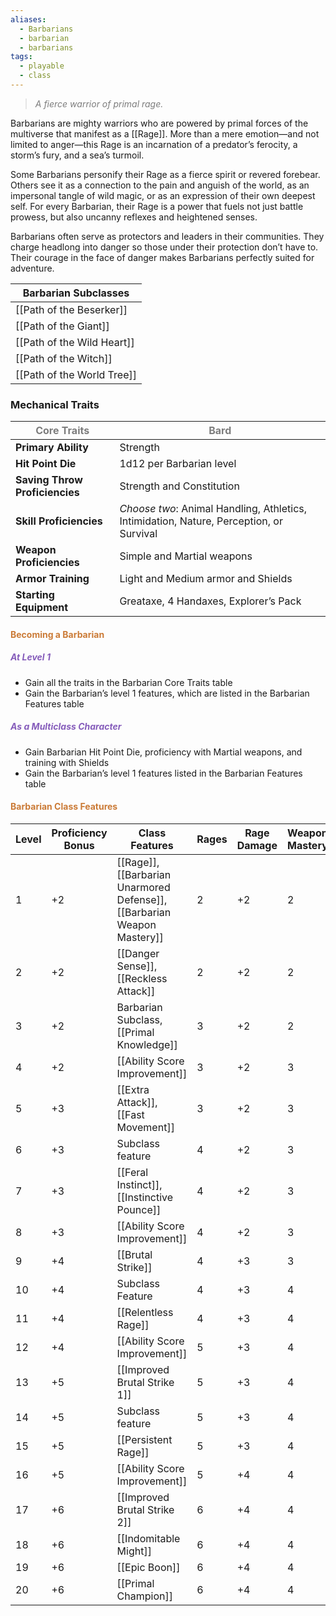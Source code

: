 ```yaml
---
aliases:
  - Barbarians
  - barbarian
  - barbarians
tags:
  - playable
  - class
---
```

> *<span style="color:rgb(125, 125, 125)">A fierce warrior of primal rage.</span>*

Barbarians are mighty warriors who are powered by primal forces of the multiverse that manifest as a [[Rage]]. More than a mere emotion—and not limited to anger—this Rage is an incarnation of a predator’s ferocity, a storm’s fury, and a sea’s turmoil.

Some Barbarians personify their Rage as a fierce spirit or revered forebear. Others see it as a connection to the pain and anguish of the world, as an impersonal tangle of wild magic, or as an expression of their own deepest self. For every Barbarian, their Rage is a power that fuels not just battle prowess, but also uncanny reflexes and heightened senses.

Barbarians often serve as protectors and leaders in their communities. They charge headlong into danger so those under their protection don’t have to. Their courage in the face of danger makes Barbarians perfectly suited for adventure.


| Barbarian Subclasses       |
| -------------------------- |
| [[Path of the Beserker]]   |
| [[Path of the Giant]]      |
| [[Path of the Wild Heart]] |
| [[Path of the Witch]]      |
| [[Path of the World Tree]] |
### Mechanical Traits

| <span style="color:rgb(125, 125, 125)">Core Traits</span> | <span style="color:rgb(125, 125, 125)">Bard</span>                                      |
| --------------------------------------------------------- | --------------------------------------------------------------------------------------- |
| **Primary Ability**                                       | Strength                                                                                |
| **Hit Point Die**                                         | 1d12 per Barbarian level                                                                |
| **Saving Throw Proficiencies**                            | Strength and Constitution                                                               |
| **Skill Proficiencies**                                   | *Choose two*: Animal Handling, Athletics, Intimidation, Nature, Perception, or Survival |
| **Weapon Proficiencies**                                  | Simple and Martial weapons                                                              |
| **Armor Training**                                        | Light and Medium armor and Shields                                                      |
| **Starting Equipment**                                    | Greataxe, 4 Handaxes, Explorer’s Pack                                                   |
#### <span style="color:rgb(203, 123, 55)">Becoming a Barbarian</span>

##### <span style="color:rgb(134, 93, 187)">At Level 1</span>

- Gain all the traits in the Barbarian Core Traits table
- Gain the Barbarian’s level 1 features, which are listed in the Barbarian Features table
##### <span style="color:rgb(134, 93, 187)">As a Multiclass Character</span>

- Gain Barbarian Hit Point Die, proficiency with Martial weapons, and training with Shields
- Gain the Barbarian’s level 1 features listed in the Barbarian Features table
#### <span style="color:rgb(203, 123, 55)">Barbarian Class Features</span> 


| Level | Proficiency Bonus | Class Features                                                | Rages | Rage Damage | Weapon Mastery |
| ----- | ----------------- | ------------------------------------------------------------- | ----- | ----------- | -------------- |
| 1     | +2                | [[Rage]], [[Barbarian Unarmored Defense]], [[Barbarian Weapon Mastery]] | 2     | +2          | 2              |
| 2     | +2                | [[Danger Sense]], [[Reckless Attack]]                         | 2     | +2          | 2              |
| 3     | +2                | Barbarian Subclass, [[Primal Knowledge]]                      | 3     | +2          | 2              |
| 4     | +2                | [[Ability Score Improvement]]                                 | 3     | +2          | 3              |
| 5     | +3                | [[Extra Attack]], [[Fast Movement]]                           | 3     | +2          | 3              |
| 6     | +3                | Subclass feature                                              | 4     | +2          | 3              |
| 7     | +3                | [[Feral Instinct]], [[Instinctive Pounce]]                    | 4     | +2          | 3              |
| 8     | +3                | [[Ability Score Improvement]]                                 | 4     | +2          | 3              |
| 9     | +4                | [[Brutal Strike]]                                           | 4     | +3          | 3              |
| 10    | +4                | Subclass Feature                                              | 4     | +3          | 4              |
| 11    | +4                | [[Relentless Rage]]                                           | 4     | +3          | 4              |
| 12    | +4                | [[Ability Score Improvement]]                                 | 5     | +3          | 4              |
| 13    | +5                | [[Improved Brutal Strike 1]]                                  | 5     | +3          | 4              |
| 14    | +5                | Subclass feature                                              | 5     | +3          | 4              |
| 15    | +5                | [[Persistent Rage]]                                           | 5     | +3          | 4              |
| 16    | +5                | [[Ability Score Improvement]]                                 | 5     | +4          | 4              |
| 17    | +6                | [[Improved Brutal Strike 2]]                                  | 6     | +4          | 4              |
| 18    | +6                | [[Indomitable Might]]                                         | 6     | +4          | 4              |
| 19    | +6                | [[Epic Boon]]                                                 | 6     | +4          | 4              |
| 20    | +6                | [[Primal Champion]]                                           | 6     | +4          | 4              |
